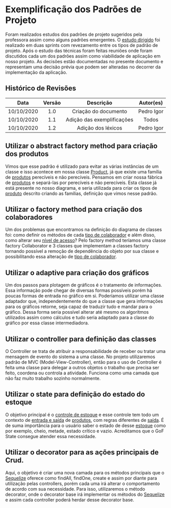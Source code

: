 # Exemplificação dos Padrões de Projeto

Foram realizados estudos dos padrões de projeto sugeridos pela professora assim como alguns padrões emergentes. O [estudo dirigido](Project/EstudoDirigido.md) foi realizado em duas sprints com revezamento entre os tipos de padrão de projeto. Após o estudo das técnicas foram feitas reuniões onde foram discutidos cada um dos padrões assim como viabilidade de aplicação em nosso projeto. As decisões estão documentadas no presente documento e representam uma decisão prévia que podem ser alteradas no decorrer da implementação da aplicação.

## Histórico de Revisões

|    Data    | Versão |                     Descrição                      |    Autor(es)     |
| :--------: | :----: | :------------------------------------------------: | :--------------: |
| 10/10/2020 |  1.0   |                Criação do documento                |    Pedro Igor    |
| 10/10/2020 |  1.1   |                Adição das exemplificações          |       Todos      | 
| 10/10/2020 |  1.2   |                Adição dos léxicos                  |    Pedro Igor    |

## Utilizar o abstract factory method para criação dos produtos
Vimos que esse padrão é utilizado para evitar as várias instâncias de um classe e isso acontece em nossa classe [Product](Modeling/objeto.md?id=Produto), já que existe uma família de [produtos](Modeling/objeto.md?id=Produto) perecíveis e não perecíveis. Pensamos em criar nossa fábrica de [produtos](Modeling/objeto.md?id=Produto) e separá-las por perecíveis e não perecíveis. Esta classe já está presente no nosso diagrama, e seria utilizada para criar os tipos de [produto](Modeling/objeto.md?id=Produto) descrito criando as famílias, definição que vimos nesse padrão.

## Utilizar o factory method para criação dos colaboradores
Um dos problemas que encontramos na definição do diagrama de classes foi: como definir os métodos de cada [tipo de colaborador](Modeling/objeto.md?id=papéis-dos-colaboradores) e além disso, como alterar seu [nível de acesso](Modeling/objeto.md?id=papéis-dos-colaboradores)? Pelo factory method teríamos uma classe factory Collaborator e 3 classes que implementam a classes factory tornando possível a remoção de dependência do objeto por sua classe e possibilitando essa alteração de [tipo de colaborador](Modeling/objeto.md?id=papéis-dos-colaboradores).

## Utilizar o adaptive para criação dos gráficos
Um dos passos para plotagem de gráficos é o tratamento de informações. Essa informação pode chegar de diversas formas possíveis porém há poucas formas de entrada no gráfico em si. Poderíamos utilizar uma classe adaptador que, independentemente do que a classe que gera informações para os gráficos retorne, seja capaz de traduzir tudo e mandar para o gráfico. Dessa forma seria possível alterar até mesmo os algoritmos utilizados assim como cálculos e tudo seria adaptado para a classe do gráfico por essa classe intermediadora.

## Utilizar o controller para definição das classes
O Controller se trata de atribuir a responsabilidade de receber ou tratar uma mensagem de evento do sistema a uma classe. No projeto utilizaremos padrão de MVC (Model-View-Controller), então para o uso de Controller é feita uma classe para delegar a outros objetos o trabalho que precisa ser feito, coordena ou controla a atividade. Funciona como uma camada que não faz muito trabalho sozinho normalmente.

## Utilizar o state para definição do estado do estoque
O objetivo principal é o [controle de estoque](Modeling/verbo?id=controle-de-estoque) e esse controle tem todo um contexto de [entrada e saída](Modeling/verbo?id=fluxo) de [produtos](Modeling/objeto.md?id=Produto), com regras diferentes de [saída](Modeling/verbo?id=baixa-em-produto). É de suma importância para o usuário saber o estado de desse [estoque](Modeling/objeto.md?id=estoque) como por exemplo, cheio, metade, estado crítico e vazio. Acreditamos que o GoF State consegue atender essa necessidade.

## Utilizar o decorator para as ações principais de Crud. 

Aqui, o objetivo é criar uma nova camada para os métodos principais que o [Sequelize](Modeling/objeto?id=Sequelize) oferece como findAll, findOne, create e assim por diante para utilização pelas controllers, porém cada uma irá alterar o comportamento de acordo com sua necessidade. Para isso, utilizaremos o método decorator, onde o decorator base irá implementar os métodos do [Sequelize](Modeling/objeto?id=Sequelize) e assim cada controller poderá herdar desse decorator base. 